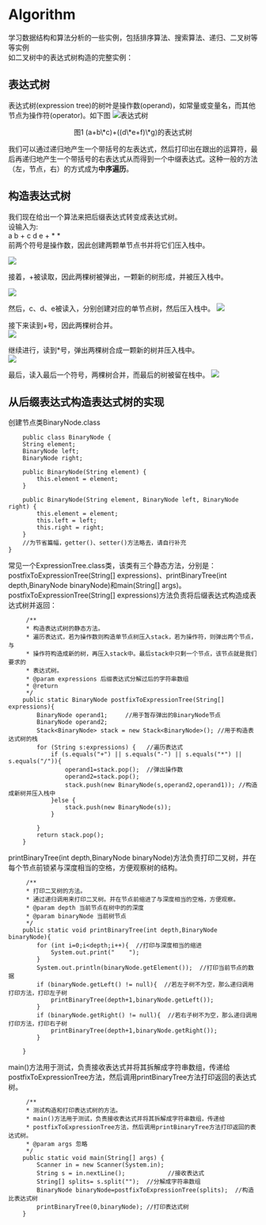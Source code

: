 # Algorithm
学习数据结构和算法分析的一些实例，包括排序算法、搜索算法、递归、二叉树等等实例  
如二叉树中的表达式树构造的完整实例：  
## 表达式树
表达式树(expression tree)的树叶是操作数(operand)，如常量或变量名，而其他节点为操作符(operator)。如下图
![表达式树](http://odwpzo1jp.bkt.clouddn.com//starshipzhou/Algorithm/%E8%A1%A8%E8%BE%BE%E5%BC%8F%E6%A0%91.png)

<center>图1 (a+b\*c)+((d\*e+f)\*g)的表达式树</center>  

我们可以通过递归地产生一个带括号的左表达式，然后打印出在跟出的运算符，最后再递归地产生一个带括号的右表达式从而得到一个中缀表达式。这种一般的方法（左，节点，右）的方式成为**中序遍历**。
## 构造表达式树
我们现在给出一个算法来把后缀表达式转变成表达式树。  
设输入为:  
a b + c d e + * *   
前两个符号是操作数，因此创建两颗单节点书并将它们压入栈中。  

![](http://odwpzo1jp.bkt.clouddn.com//starshipzhou/Algorithm/1%E8%A1%A8%E8%BE%BE%E5%BC%8F%E6%A0%91%E6%9E%84%E9%80%A0.png)

接着，+被读取，因此两棵树被弹出，一颗新的树形成，并被压入栈中。    

![](http://odwpzo1jp.bkt.clouddn.com//starshipzhou/Algorithm/2%E8%A1%A8%E8%BE%BE%E5%BC%8F%E6%A0%91%E6%9E%84%E9%80%A0.png)


然后，c、d、e被读入，分别创建对应的单节点树，然后压入栈中。
![](http://odwpzo1jp.bkt.clouddn.com//starshipzhou/Algorithm/3%E8%A1%A8%E8%BE%BE%E5%BC%8F%E6%A0%91%E6%9E%84%E9%80%A0.png)

接下来读到+号，因此两棵树合并。  
![](http://odwpzo1jp.bkt.clouddn.com//starshipzhou/Algorithm/4%E8%A1%A8%E8%BE%BE%E5%BC%8F%E6%A0%91%E6%9E%84%E9%80%A0.png)

继续进行，读到\*号，弹出两棵树合成一颗新的树并压入栈中。  
![](http://odwpzo1jp.bkt.clouddn.com//starshipzhou/Algorithm/5%E8%A1%A8%E8%BE%BE%E5%BC%8F%E6%A0%91%E6%9E%84%E9%80%A0.png)

最后，读入最后一个符号，两棵树合并，而最后的树被留在栈中。
![](http://odwpzo1jp.bkt.clouddn.com//starshipzhou/Algorithm/6%E8%A1%A8%E8%BE%BE%E5%BC%8F%E6%A0%91%E6%9E%84%E9%80%A0.png)
## 从后缀表达式构造表达式树的实现
创建节点类BinaryNode.class
```
    public class BinaryNode {
    String element;
    BinaryNode left;
    BinaryNode right;

    public BinaryNode(String element) {
        this.element = element;
    }

    public BinaryNode(String element, BinaryNode left, BinaryNode right) {
        this.element = element;
        this.left = left;
        this.right = right;
    }
    //为节省篇幅，getter()、setter()方法略去，请自行补充
}

```
常见一个ExpressionTree.class类，该类有三个静态方法，分别是：postfixToExpressionTree(String[] expressions)、printBinaryTree(int depth,BinaryNode binaryNode)和main(String[] args)。  
postfixToExpressionTree(String[] expressions)方法负责将后缀表达式构造成表达式树并返回：
```
     /**
     * 构造表达式树的静态方法。
     * 遍历表达式，若为操作数则构造单节点树压入stack，若为操作符，则弹出两个节点，与
     * 操作符构造成新的树，再压入stack中。最后stack中只剩一个节点，该节点就是我们要求的
     * 表达式树。
     * @param expressions 后缀表达式分解过后的字符串数组
     * @return
     */
    public static BinaryNode postfixToExpressionTree(String[] expressions){
        BinaryNode operand1;     //用于暂存弹出的BinaryNode节点
        BinaryNode operand2;
        Stack<BinaryNode> stack = new Stack<BinaryNode>(); //用于构造表达式树的栈
        for (String s:expressions) {   //遍历表达式
            if (s.equals("+") || s.equals("-") || s.equals("*") || s.equals("/")){
                operand1=stack.pop();  //弹出操作数
                operand2=stack.pop();
                stack.push(new BinaryNode(s,operand2,operand1)); //构造成新树并压入栈中
            }else {
                stack.push(new BinaryNode(s));
            }

        }
        return stack.pop();
    }
```
printBinaryTree(int depth,BinaryNode binaryNode)方法负责打印二叉树，并在每个节点前锁紧与深度相当的空格，方便观察树的结构。
```
     /**
     * 打印二叉树的方法。
     * 通过递归调用来打印二叉树。并在节点前缩进了与深度相当的空格，方便观察。
     * @param depth 当前节点在树中的的深度
     * @param binaryNode 当前树节点
     */
    public static void printBinaryTree(int depth,BinaryNode binaryNode){
        for (int i=0;i<depth;i++){  //打印与深度相当的缩进
            System.out.print("    ");
        }
        System.out.println(binaryNode.getElement());  //打印当前节点的数据
        if (binaryNode.getLeft() != null){  //若左子树不为空，那么递归调用打印方法，打印左子树
            printBinaryTree(depth+1,binaryNode.getLeft());
        }
        if (binaryNode.getRight() != null){  //若右子树不为空，那么递归调用打印方法，打印右子树
            printBinaryTree(depth+1,binaryNode.getRight());
        }

    }
```
main()方法用于测试，负责接收表达式并将其拆解成字符串数组，传递给postfixToExpressionTree方法，然后调用printBinaryTree方法打印返回的表达式树。
```
     /**
     * 测试构造和打印表达式树的方法。
     * main()方法用于测试，负责接收表达式并将其拆解成字符串数组，传递给
     * postfixToExpressionTree方法，然后调用printBinaryTree方法打印返回的表达式树。
     * @param args 忽略
     */
    public static void main(String[] args) {
        Scanner in = new Scanner(System.in);
        String s = in.nextLine();            //接收表达式
        String[] splits= s.split("");  //分解成字符串数组
        BinaryNode binaryNode=postfixToExpressionTree(splits);  //构造比表达式树
        printBinaryTree(0,binaryNode); //打印表达式树
    }
```

